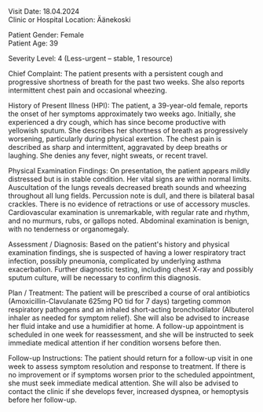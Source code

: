 Visit Date: 18.04.2024  
Clinic or Hospital Location: Äänekoski  

Patient Gender: Female  
Patient Age: 39  

Severity Level: 4 (Less-urgent – stable, 1 resource)

Chief Complaint: The patient presents with a persistent cough and progressive shortness of breath for the past two weeks. She also reports intermittent chest pain and occasional wheezing.

History of Present Illness (HPI): The patient, a 39-year-old female, reports the onset of her symptoms approximately two weeks ago. Initially, she experienced a dry cough, which has since become productive with yellowish sputum. She describes her shortness of breath as progressively worsening, particularly during physical exertion. The chest pain is described as sharp and intermittent, aggravated by deep breaths or laughing. She denies any fever, night sweats, or recent travel.

Physical Examination Findings: On presentation, the patient appears mildly distressed but is in stable condition. Her vital signs are within normal limits. Auscultation of the lungs reveals decreased breath sounds and wheezing throughout all lung fields. Percussion note is dull, and there is bilateral basal crackles. There is no evidence of retractions or use of accessory muscles. Cardiovascular examination is unremarkable, with regular rate and rhythm, and no murmurs, rubs, or gallops noted. Abdominal examination is benign, with no tenderness or organomegaly.

Assessment / Diagnosis: Based on the patient's history and physical examination findings, she is suspected of having a lower respiratory tract infection, possibly pneumonia, complicated by underlying asthma exacerbation. Further diagnostic testing, including chest X-ray and possibly sputum culture, will be necessary to confirm this diagnosis.

Plan / Treatment: The patient will be prescribed a course of oral antibiotics (Amoxicillin-Clavulanate 625mg PO tid for 7 days) targeting common respiratory pathogens and an inhaled short-acting bronchodilator (Albuterol inhaler as needed for symptom relief). She will also be advised to increase her fluid intake and use a humidifier at home. A follow-up appointment is scheduled in one week for reassessment, and she will be instructed to seek immediate medical attention if her condition worsens before then.

Follow-up Instructions: The patient should return for a follow-up visit in one week to assess symptom resolution and response to treatment. If there is no improvement or if symptoms worsen prior to the scheduled appointment, she must seek immediate medical attention. She will also be advised to contact the clinic if she develops fever, increased dyspnea, or hemoptysis before her follow-up.